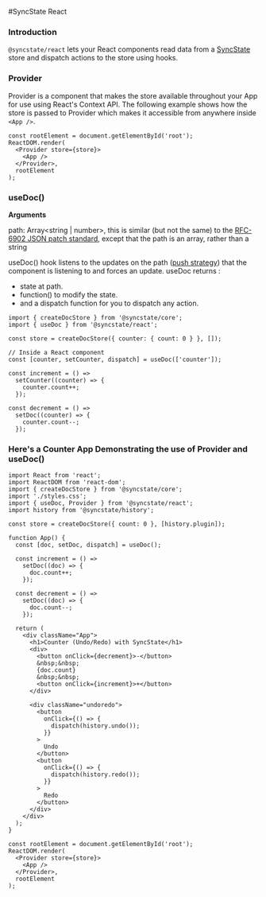 #SyncState React

### Introduction

`@syncstate/react` lets your React components read data from a [SyncState](https://syncstate.github.io/) store and dispatch actions to the store using hooks.

### Provider

Provider is a component that makes the store available throughout your App for use using React's Context API. The following example shows how the store is passed to Provider which makes it accessible from anywhere inside `<App />`.

```tsx
const rootElement = document.getElementById('root');
ReactDOM.render(
  <Provider store={store}>
    <App />
  </Provider>,
  rootElement
);
```

### useDoc()

**Arguments**

path: Array<string | number>, this is similar (but not the same) to the [RFC-6902 JSON patch standard](http://tools.ietf.org/html/rfc6902), except that the path is an array, rather than a string

useDoc() hook listens to the updates on the path ([push strategy](https://twitter.com/kentcdodds/status/1180157212485771264)) that the component is listening to and forces an update. useDoc returns :

- state at path.
- function() to modify the state.
- and a dispatch function for you to dispatch any action.

```tsx
import { createDocStore } from '@syncstate/core';
import { useDoc } from '@syncstate/react';

const store = createDocStore({ counter: { count: 0 } }, []);

// Inside a React component
const [counter, setCounter, dispatch] = useDoc(['counter']);

const increment = () =>
  setCounter((counter) => {
    counter.count++;
  });

const decrement = () =>
  setDoc((counter) => {
    counter.count--;
  });
```

### Here's a Counter App Demonstrating the use of Provider and useDoc()

```tsx
import React from 'react';
import ReactDOM from 'react-dom';
import { createDocStore } from '@syncstate/core';
import './styles.css';
import { useDoc, Provider } from '@syncstate/react';
import history from '@syncstate/history';

const store = createDocStore({ count: 0 }, [history.plugin]);

function App() {
  const [doc, setDoc, dispatch] = useDoc();

  const increment = () =>
    setDoc((doc) => {
      doc.count++;
    });

  const decrement = () =>
    setDoc((doc) => {
      doc.count--;
    });

  return (
    <div className="App">
      <h1>Counter (Undo/Redo) with SyncState</h1>
      <div>
        <button onClick={decrement}>-</button>
        &nbsp;&nbsp;
        {doc.count}
        &nbsp;&nbsp;
        <button onClick={increment}>+</button>
      </div>

      <div className="undoredo">
        <button
          onClick={() => {
            dispatch(history.undo());
          }}
        >
          Undo
        </button>
        <button
          onClick={() => {
            dispatch(history.redo());
          }}
        >
          Redo
        </button>
      </div>
    </div>
  );
}

const rootElement = document.getElementById('root');
ReactDOM.render(
  <Provider store={store}>
    <App />
  </Provider>,
  rootElement
);
```
